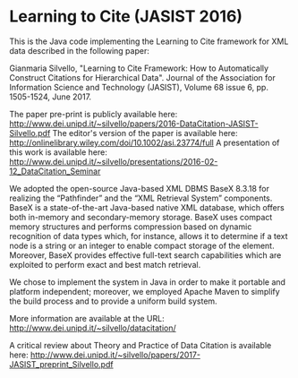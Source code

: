 # Learning to Cite (JASIST 2016)

This is the Java code implementing the Learning to Cite framework for XML data described in the following paper:

Gianmaria Silvello, "Learning to Cite Framework: How to Automatically Construct Citations for Hierarchical Data". Journal of the Association for Information Science and Technology (JASIST), Volume 68 issue 6, pp. 1505-1524, June 2017.

The paper pre-print is publicly available here: http://www.dei.unipd.it/~silvello/papers/2016-DataCitation-JASIST-Silvello.pdf
The editor's version of the paper is available here: http://onlinelibrary.wiley.com/doi/10.1002/asi.23774/full
A presentation of this work is available here: http://www.dei.unipd.it/~silvello/presentations/2016-02-12_DataCitation_Seminar

We adopted the open-source Java-based XML DBMS BaseX 8.3.18 for realizing the “Pathfinder” and the “XML Retrieval System” components. BaseX is a state-of-the-art Java-based native XML database, which offers both in-memory and secondary-memory storage. BaseX uses compact memory structures and performs compression based on dynamic recognition of data types which, for instance, allows it to determine if a text node is a string or an integer to enable compact storage of the element. Moreover, BaseX provides effective full-text search capabilities which are exploited to perform exact and best match retrieval.

We chose to implement the system in Java in order to make it portable and platform independent; moreover, we employed Apache Maven to simplify the build process and to provide a uniform build system.

More information are available at the URL: http://www.dei.unipd.it/~silvello/datacitation/

A critical review about Theory and Practice of Data Citation is available here: http://www.dei.unipd.it/~silvello/papers/2017-JASIST_preprint_Silvello.pdf
